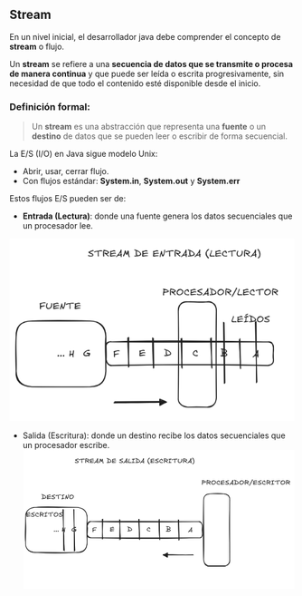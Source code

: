 ## Stream

En un nivel inicial, el desarrollador java debe comprender el concepto de **stream** o flujo.

Un **stream** se refiere a una **secuencia de datos que se transmite o procesa de manera continua** y que puede ser leída o escrita progresivamente, sin necesidad de que todo el contenido esté disponible desde el inicio.

### Definición formal:

> Un **stream** es una abstracción que representa una **fuente** o un **destino** de datos que se pueden leer o escribir de forma secuencial.


La E/S (I/O) en Java sigue modelo Unix:

- Abrir, usar, cerrar flujo.
- Con flujos estándar: **System.in**, **System.out** y **System.err** 

Estos flujos E/S pueden ser de:

- **Entrada (Lectura)**: donde una fuente genera los datos secuenciales que un procesador lee.

![Stream de entrada](stream_de_entrada.png)

- Salida (Escritura): donde un destino recibe los datos secuenciales que un procesador escribe.
![Stream de salida](stream_de_salida.png)
